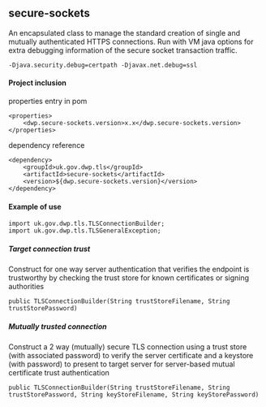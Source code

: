 ## secure-sockets
An encapsulated class to manage the standard creation of single and mutually authenticated HTTPS connections.  Run with VM java options for extra debugging information of the secure socket transaction traffic.

`-Djava.security.debug=certpath -Djavax.net.debug=ssl`

#### Project inclusion

properties entry in pom

    <properties>
        <dwp.secure-sockets.version>x.x</dwp.secure-sockets.version>
    </properties>

dependency reference

    <dependency>
        <groupId>uk.gov.dwp.tls</groupId>
        <artifactId>secure-sockets</artifactId>
        <version>${dwp.secure-sockets.version}</version>
    </dependency>
    
#### Example of use

    import uk.gov.dwp.tls.TLSConnectionBuilder;
    import uk.gov.dwp.tls.TLSGeneralException;

##### Target connection trust

Construct for one way server authentication that verifies the endpoint is trustworthy by checking the trust store for known certificates or signing authorities

`public TLSConnectionBuilder(String trustStoreFilename, String trustStorePassword)`

##### Mutually trusted connection

Construct a 2 way (mutually) secure TLS connection using a trust store (with associated password) to verify the server certificate
and a keystore (with password) to present to target server for server-based mutual certificate trust authentication

    public TLSConnectionBuilder(String trustStoreFilename, String trustStorePassword, String keyStoreFilename, String keyStorePassword)


